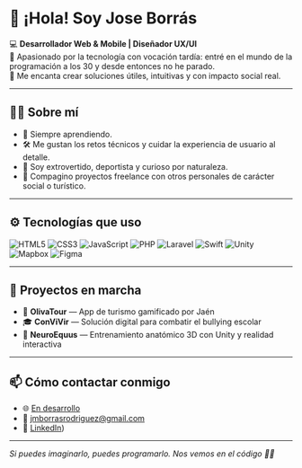# 👋 ¡Hola! Soy Jose Borrás

💻 **Desarrollador Web & Mobile | Diseñador UX/UI**  
🚀 Apasionado por la tecnología con vocación tardía: entré en el mundo de la programación a los 30 y desde entonces no he parado.  
🎯 Me encanta crear soluciones útiles, intuitivas y con impacto social real.

---

## 👨‍💻 Sobre mí

- 🧠 Siempre aprendiendo.
- 🛠️ Me gustan los retos técnicos y cuidar la experiencia de usuario al detalle.
- 🌿 Soy extrovertido, deportista y curioso por naturaleza.
- 🧩 Compagino proyectos freelance con otros personales de carácter social o turístico.

---

## ⚙️ Tecnologías que uso

![HTML5](https://img.shields.io/badge/HTML5-E34F26?style=flat&logo=html5&logoColor=white)
![CSS3](https://img.shields.io/badge/CSS3-1572B6?style=flat&logo=css3&logoColor=white)
![JavaScript](https://img.shields.io/badge/JavaScript-F7DF1E?style=flat&logo=javascript&logoColor=black)
![PHP](https://img.shields.io/badge/PHP-777BB4?style=flat&logo=php&logoColor=white)
![Laravel](https://img.shields.io/badge/Laravel-F05340?style=flat&logo=laravel&logoColor=white)
![Swift](https://img.shields.io/badge/Swift-F05138?style=flat&logo=swift&logoColor=white)
![Unity](https://img.shields.io/badge/Unity-000000?style=flat&logo=unity&logoColor=white)
![Mapbox](https://img.shields.io/badge/Mapbox-4264FB?style=flat&logo=mapbox&logoColor=white)
![Figma](https://img.shields.io/badge/Figma-F24E1E?style=flat&logo=figma&logoColor=white)

---

## 🔭 Proyectos en marcha

- 🧭 **OlivaTour** — App de turismo gamificado por Jaén
- 🎓 **ConViVir** — Solución digital para combatir el bullying escolar
- 🧠 **NeuroEquus** — Entrenamiento anatómico 3D con Unity y realidad interactiva

---

## 📫 Cómo contactar conmigo

- 🌐 [En desarrollo](https://www.joseborras.dev)
- 📧 jmborrasrodriguez@gmail.com
- 💼 [LinkedIn](https://www.linkedin.com/in/jose-manuel-borras-rodriguez-a3366a303/)) 

---

_Si puedes imaginarlo, puedes programarlo. Nos vemos en el código 👨‍💻_


